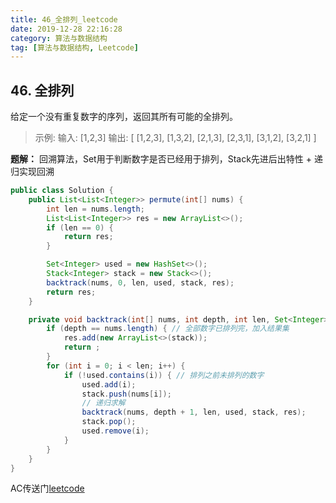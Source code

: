 ```yaml
---
title: 46_全排列_leetcode
date: 2019-12-28 22:16:28
category: 算法与数据结构
tag: [算法与数据结构, Leetcode]
---
```


## 46. 全排列

给定一个没有重复数字的序列，返回其所有可能的全排列。

>示例:
输入: [1,2,3]
输出:
[
  [1,2,3],
  [1,3,2],
  [2,1,3],
  [2,3,1],
  [3,1,2],
  [3,2,1]
]


**题解：** 回溯算法，Set用于判断数字是否已经用于排列，Stack先进后出特性 + 递归实现回溯

```java
public class Solution {
    public List<List<Integer>> permute(int[] nums) {
        int len = nums.length;
        List<List<Integer>> res = new ArrayList<>();
        if (len == 0) {
            return res;
        }

        Set<Integer> used = new HashSet<>();
        Stack<Integer> stack = new Stack<>();
        backtrack(nums, 0, len, used, stack, res);
        return res;
    }

    private void backtrack(int[] nums, int depth, int len, Set<Integer> used, Stack<Integer> stack, List<List<Integer>> res) {
        if (depth == nums.length) { // 全部数字已排列完，加入结果集
            res.add(new ArrayList<>(stack));
            return ;
        }
        for (int i = 0; i < len; i++) {
            if (!used.contains(i)) { // 排列之前未排列的数字
                used.add(i);
                stack.push(nums[i]);
                // 递归求解
                backtrack(nums, depth + 1, len, used, stack, res);
                stack.pop();
                used.remove(i);
            }
        }
    }
}
```

AC传送门[leetcode](https://leetcode-cn.com/problems/permutations/)